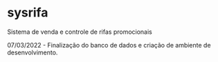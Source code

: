 # sysrifa
Sistema de venda e controle de rifas promocionais

07/03/2022 - Finalização do banco de dados e criação de ambiente de desenvolvimento.
